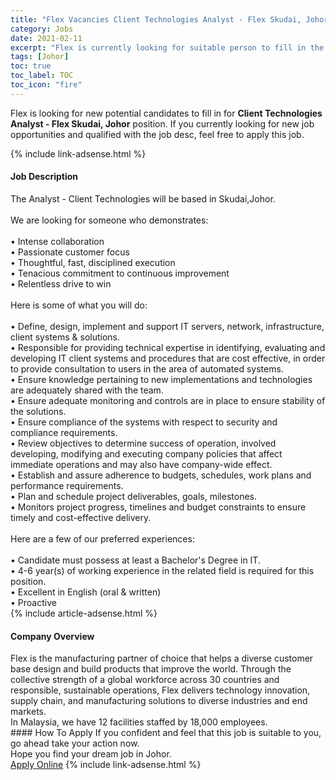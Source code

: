 ```yaml
---
title: "Flex Vacancies Client Technologies Analyst - Flex Skudai, Johor" 
category: Jobs 
date: 2021-02-11 
excerpt: "Flex is currently looking for suitable person to fill in the Client Technologies Analyst - Flex Skudai, Johor which based in Johor" 
tags: [Johor] 
toc: true 
toc_label: TOC 
toc_icon: "fire" 
--- 
```


<p>Flex is looking for new potential candidates to fill in for <b>Client Technologies Analyst - Flex Skudai, Johor</b> position. If you currently looking for new job opportunities and qualified with the job desc, feel free to apply this job.
</p>{% include link-adsense.html %} 
<div><div><h4>Job Description</h4></div><div><div><span><div><div>The Analyst - Client Technologies will be based in Skudai,Johor.</div><div><br>We are looking for someone who demonstrates:</div><div><br>&#8226; Intense collaboration<br>&#8226; Passionate customer focus<br>&#8226; Thoughtful, fast, disciplined execution<br>&#8226; Tenacious commitment to continuous improvement<br>&#8226; Relentless drive to win</div><div><br>Here is some of what you will do:</div><div><br>&#8226; Define, design, implement and support IT servers, network, infrastructure, client systems &amp; solutions.<br>&#8226; Responsible for providing technical expertise in identifying, evaluating and developing IT client systems and procedures that are cost effective, in order to provide consultation to users in the area of automated systems.<br>&#8226; Ensure knowledge pertaining to new implementations and technologies are adequately shared with the team.<br>&#8226; Ensure adequate monitoring and controls are in place to ensure stability of the solutions.<br>&#8226; Ensure compliance of the systems with respect to security and compliance requirements.<br>&#8226; Review objectives to determine success of operation, involved developing, modifying and executing company policies that affect immediate operations and may also have company-wide effect.<br>&#8226; Establish and assure adherence to budgets, schedules, work plans and performance requirements.<br>&#8226; Plan and schedule project deliverables, goals, milestones.<br>&#8226; Monitors project progress, timelines and budget constraints to ensure timely and cost-effective delivery.</div><div><br>Here are a few of our preferred experiences:</div><div><br>&#8226; Candidate must possess at least a Bachelor's Degree in IT.<br>&#8226; 4-6 year(s) of working experience in the related field is required for this position.<br>&#8226; Excellent in English (oral &amp; written)<br>&#8226; Proactive</div></div></span></div></div></div> 
{% include article-adsense.html %} 
<div><div><h4>Company Overview</h4></div><div><div><span><div><div>
	Flex is the manufacturing partner of choice that helps a diverse customer base design and build products that improve the world. Through the collective strength of a global workforce across 30 countries and responsible, sustainable operations, Flex delivers technology innovation, supply chain, and manufacturing solutions to diverse industries and end markets.
	<div>
		In Malaysia, we have 12 facilities staffed by 18,000 employees.</div>
</div></div></span></div></div></div> 
#### How To Apply 
If you confident and feel that this job is suitable to you, go ahead take your action now. <br/> 
Hope you find your dream job in Johor. <br/> 
<a href="https://www.jobstreet.com.my/en/job/client-technologies-analyst-flex-skudai-johor-4480803?jobId=jobstreet-my-job-4480803&" class="btn btn--info" target="_blank" rel="nofollow noopenner">Apply Online</a> 
{% include link-adsense.html %} 